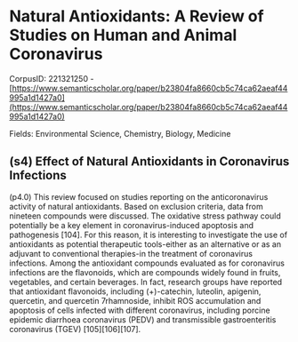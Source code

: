 # Natural Antioxidants: A Review of Studies on Human and Animal Coronavirus

CorpusID: 221321250 - [https://www.semanticscholar.org/paper/b23804fa8660cb5c74ca62aeaf44995a1d1427a0](https://www.semanticscholar.org/paper/b23804fa8660cb5c74ca62aeaf44995a1d1427a0)

Fields: Environmental Science, Chemistry, Biology, Medicine

## (s4) Effect of Natural Antioxidants in Coronavirus Infections
(p4.0) This review focused on studies reporting on the anticoronavirus activity of natural antioxidants. Based on exclusion criteria, data from nineteen compounds were discussed. The oxidative stress pathway could potentially be a key element in coronavirus-induced apoptosis and pathogenesis [104]. For this reason, it is interesting to investigate the use of antioxidants as potential therapeutic tools-either as an alternative or as an adjuvant to conventional therapies-in the treatment of coronavirus infections. Among the antioxidant compounds evaluated as for coronavirus infections are the flavonoids, which are compounds widely found in fruits, vegetables, and certain beverages. In fact, research groups have reported that antioxidant flavonoids, including (+)-catechin, luteolin, apigenin, quercetin, and quercetin 7rhamnoside, inhibit ROS accumulation and apoptosis of cells infected with different coronavirus, including porcine epidemic diarrhoea coronavirus (PEDV) and transmissible gastroenteritis coronavirus (TGEV) [105][106][107].
